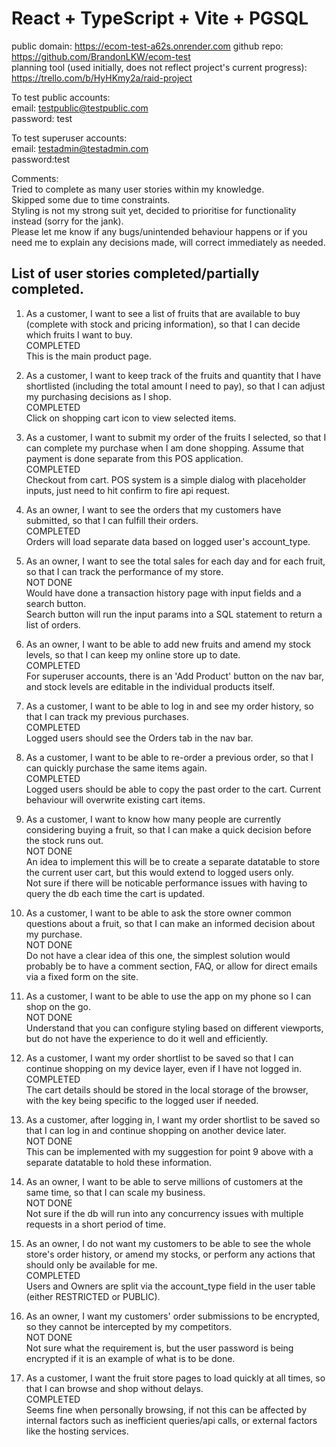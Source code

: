 # React + TypeScript + Vite + PGSQL

public domain: https://ecom-test-a62s.onrender.com
github repo: https://github.com/BrandonLKW/ecom-test  
planning tool (used initially, does not reflect project's current progress): https://trello.com/b/HyHKmy2a/raid-project

To test public accounts:  
email: testpublic@testpublic.com  
password: test

To test superuser accounts:  
email: testadmin@testadmin.com  
password:test

Comments:  
Tried to complete as many user stories within my knowledge.  
Skipped some due to time constraints.  
Styling is not my strong suit yet, decided to prioritise for functionality instead (sorry for the jank).  
Please let me know if any bugs/unintended behaviour happens or if you need me to explain any decisions made, will correct immediately as needed.

## List of user stories completed/partially completed.

1. As a customer, I want to see a list of fruits that are available to buy (complete with stock and pricing information), so that I can decide which fruits I want to buy.  
   COMPLETED  
   This is the main product page.

2. As a customer, I want to keep track of the fruits and quantity that I have shortlisted (including the total amount I need to pay), so that I can adjust my purchasing decisions as I shop.  
   COMPLETED  
   Click on shopping cart icon to view selected items.

3. As a customer, I want to submit my order of the fruits I selected, so that I can complete my purchase when I am done shopping. Assume that payment is done separate from this POS application.  
   COMPLETED  
   Checkout from cart. POS system is a simple dialog with placeholder inputs, just need to hit confirm to fire api request.

4. As an owner, I want to see the orders that my customers have submitted, so that I can fulfill their orders.  
   COMPLETED  
   Orders will load separate data based on logged user's account_type.

5. As an owner, I want to see the total sales for each day and for each fruit, so that I can track the performance of my store.  
   NOT DONE  
   Would have done a transaction history page with input fields and a search button.  
   Search button will run the input params into a SQL statement to return a list of orders.

6. As an owner, I want to be able to add new fruits and amend my stock levels, so that I can keep my online store up to date.  
   COMPLETED  
   For superuser accounts, there is an 'Add Product' button on the nav bar, and stock levels are editable in the individual products itself.

7. As a customer, I want to be able to log in and see my order history, so that I can track my previous purchases.  
   COMPLETED  
   Logged users should see the Orders tab in the nav bar.

8. As a customer, I want to be able to re-order a previous order, so that I can quickly purchase the same items again.  
   COMPLETED  
   Logged users should be able to copy the past order to the cart. Current behaviour will overwrite existing cart items.

9. As a customer, I want to know how many people are currently considering buying a fruit, so that I can make a quick decision before the stock runs out.  
   NOT DONE  
   An idea to implement this will be to create a separate datatable to store the current user cart, but this would extend to logged users only.  
   Not sure if there will be noticable performance issues with having to query the db each time the cart is updated.

10. As a customer, I want to be able to ask the store owner common questions about a fruit, so that I can make an informed decision about my purchase.  
    NOT DONE  
    Do not have a clear idea of this one, the simplest solution would probably be to have a comment section, FAQ, or allow for direct emails via a fixed form on the site.

11. As a customer, I want to be able to use the app on my phone so I can shop on the go.  
    NOT DONE  
    Understand that you can configure styling based on different viewports, but do not have the experience to do it well and efficiently.

12. As a customer, I want my order shortlist to be saved so that I can continue shopping on my device layer, even if I have not logged in.  
    COMPLETED  
    The cart details should be stored in the local storage of the browser, with the key being specific to the logged user if needed.

13. As a customer, after logging in, I want my order shortlist to be saved so that I can log in and continue shopping on another device later.  
    NOT DONE  
    This can be implemented with my suggestion for point 9 above with a separate datatable to hold these information.

14. As an owner, I want to be able to serve millions of customers at the same time, so that I can scale my business.  
    NOT DONE  
    Not sure if the db will run into any concurrency issues with multiple requests in a short period of time.

15. As an owner, I do not want my customers to be able to see the whole store's order history, or amend my stocks, or perform any actions that should only be available for me.  
    COMPLETED  
    Users and Owners are split via the account_type field in the user table (either RESTRICTED or PUBLIC).

16. As an owner, I want my customers' order submissions to be encrypted, so they cannot be intercepted by my competitors.  
    NOT DONE  
    Not sure what the requirement is, but the user password is being encrypted if it is an example of what is to be done.

17. As a customer, I want the fruit store pages to load quickly at all times, so that I can browse and shop without delays.  
    COMPLETED  
    Seems fine when personally browsing, if not this can be affected by internal factors such as inefficient queries/api calls, or external factors like the hosting services.
